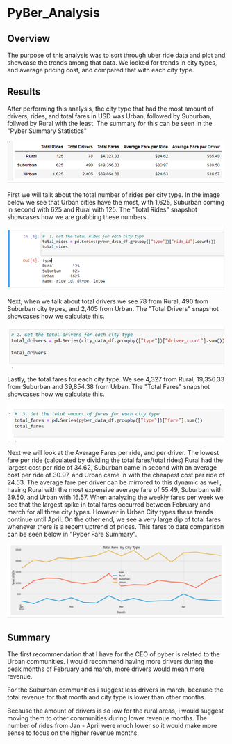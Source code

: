# PyBer_Analysis
## Overview
The purpose of this analysis was to sort through uber ride data and plot and showcase the trends among that data. We looked for trends in city types, and average pricing cost, and compared that with each city type.
## Results
After performing this analysis, the city type that had the most amount of drivers, rides, and total fares in USD was Urban, followed by Suburban, follwed by Rural with the least. The summary for this can be seen in the "Pyber Summary Statistics"

<img src ="Resources/Pyber_summary.png" width = "500" alt ="summarystats" title ="Pyber Summary Statistics"/>

First we will talk about the total number of rides per city type. In the image below we see that Urban cities have the most, with 1,625, Suburban coming in second with 625 and Rural with 125. The "Total Rides" snapshot showcases how we are grabbing these numbers. 

<img src ="Resources/total_rides.png" width = "500" alt ="ridetotal" title ="Total Rides"/>

Next, when we talk about total drivers we see 78 from Rural, 490 from Suburban city types, and 2,405 from Urban. The "Total Drivers" snapshot showcases how we calculate this.

<img src ="Resources/total_drivers.png" width = "500" alt ="drivertotal" title ="Total Drivers"/>

Lastly, the total fares for each city type. We see 4,327 from Rural, 19,356.33 from Suburban and 39,854.38 from Urban. The "Total Fares" snapshot showcases how we calculate this.


<img src ="Resources/total_fares.png" width = "500" alt ="faretotal" title ="Total Fares"/>

Next we will look at the Average Fares per ride, and per driver. The lowest fare per ride (calculated by dividing the total fares/total rides) Rural had the largest cost per ride of 34.62, Suburban came in second with an average cost per ride of 30.97, and Urban came in with the cheapest cost per ride of 24.53. The average fare per driver can be mirrored to this dynamic as well, having Rural with the most expensive average fare of 55.49, Suburban with 39.50, and Urban with 16.57.
When analyzing the weekly fares per week we see  that the largest spike in total fares occurred between February and march for all three city types. However in Urban City types these trends continue until April. On the other end, we see a very large dip of total fares whenever there is a recent uptrend of prices. This fares to date comparison can be seen below in "Pyber Fare Summary".


<img src ="Resources/PyBer_fare_summary.png" width = "500" alt ="pybersum" title ="Pyber Fare Summary"/>

## Summary
The first recommendation that I have for the CEO of pyber is related to the Urban communities. I would recommend having more drivers during the peak months of February and march, more drivers would mean more revenue.

For the Suburban communities i suggest less drivers in march, because the total revenue for that month and city type is lower than other months.

Because the amount of drivers is so low for the rural areas, i would suggest moving them to other communities during lower revenue months. The number of rides from Jan - April were much lower so it would make more sense to focus on the higher revenue months.
